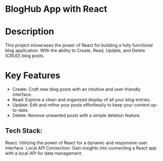 # BlogHub App with React

# Description
This project showcases the power of React for building a fully functional blog application. With the ability to Create, Read, Update, and Delete (CRUD) blog posts.

# Key Features
<ul>
  <li>Create: Craft new blog posts with an intuitive and user-friendly interface.</li>
  <li>Read: Explore a clean and organized display of all your blog entries.</li>
  <li>Update: Edit and refine your posts effortlessly to keep your content up-to-date.</li>
  <li>Delete: Remove unwanted posts with a simple deletion feature.</li>
</ul>

## Tech Stack:

React: Utilizing the power of React for a dynamic and responsive user interface.
Local API Connection: Gain insights into connecting a React app with a local API for data management.

